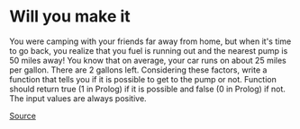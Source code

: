 # Will you make it

You were camping with your friends far away from home, but when
it's time to go back, you realize that you fuel is running out
and the nearest pump is 50 miles away! You know that on average,
your car runs on about 25 miles per gallon. There are 2 gallons left.
Considering these factors, write a function that tells you if it is
possible to get to the pump or not. Function should return true
(1 in Prolog) if it is possible and false (0 in Prolog) if not.
The input values are always positive.

[Source](https://www.codewars.com/kata/5861d28f124b35723e00005e/train/python)